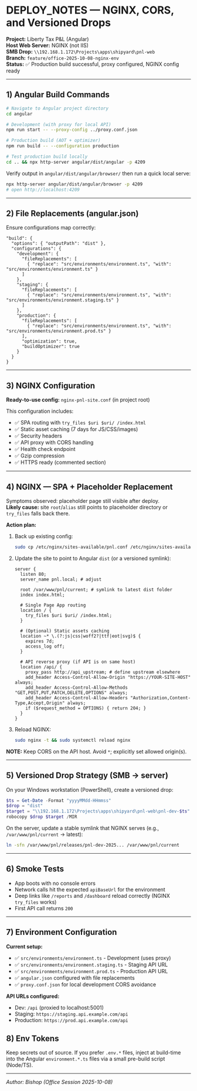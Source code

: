 # DEPLOY_NOTES — NGINX, CORS, and Versioned Drops

**Project:** Liberty Tax P&L (Angular)  
**Host Web Server:** NGINX (not IIS)  
**SMB Drop:** `\\192.168.1.172\Projects\apps\shipyard\pnl-web`  
**Branch:** `feature/office-2025-10-08-nginx-env`  
**Status:** ✅ Production build successful, proxy configured, NGINX config ready

---

## 1) Angular Build Commands

```bash
# Navigate to Angular project directory
cd angular

# Development (with proxy for local API)
npm run start -- --proxy-config ../proxy.conf.json

# Production build (AOT + optimizer)
npm run build -- --configuration production

# Test production build locally
cd .. && npx http-server angular/dist/angular -p 4209
```

Verify output in `angular/dist/angular/browser/` then run a quick local serve:

```bash
npx http-server angular/dist/angular/browser -p 4209
# open http://localhost:4209
```

---

## 2) File Replacements (angular.json)

Ensure configurations map correctly:

```jsonc
"build": {
  "options": { "outputPath": "dist" },
  "configurations": {
    "development": {
      "fileReplacements": [
        { "replace": "src/environments/environment.ts", "with": "src/environments/environment.ts" }
      ]
    },
    "staging": {
      "fileReplacements": [
        { "replace": "src/environments/environment.ts", "with": "src/environments/environment.staging.ts" }
      ]
    },
    "production": {
      "fileReplacements": [
        { "replace": "src/environments/environment.ts", "with": "src/environments/environment.prod.ts" }
      ],
      "optimization": true,
      "buildOptimizer": true
    }
  }
}
```

---

## 3) NGINX Configuration

**Ready-to-use config:** `nginx-pnl-site.conf` (in project root)

This configuration includes:

- ✅ SPA routing with `try_files $uri $uri/ /index.html`
- ✅ Static asset caching (7 days for JS/CSS/images)
- ✅ Security headers
- ✅ API proxy with CORS handling
- ✅ Health check endpoint
- ✅ Gzip compression
- ✅ HTTPS ready (commented section)

---

## 4) NGINX — SPA + Placeholder Replacement

Symptoms observed: placeholder page still visible after deploy.  
**Likely cause:** site `root`/`alias` still points to placeholder directory or `try_files` falls back there.

**Action plan:**

1. Back up existing config:
   ```bash
   sudo cp /etc/nginx/sites-available/pnl.conf /etc/nginx/sites-available/pnl.conf.bak.$(date +%Y%m%d-%H%M%S)
   ```
2. Update the site to point to Angular `dist` (or a versioned symlink):

   ```nginx
   server {
     listen 80;
     server_name pnl.local; # adjust

     root /var/www/pnl/current; # symlink to latest dist folder
     index index.html;

     # Single Page App routing
     location / {
       try_files $uri $uri/ /index.html;
     }

     # (Optional) Static assets caching
     location ~* \.(?:js|css|woff2?|ttf|eot|svg)$ {
       expires 7d;
       access_log off;
     }

     # API reverse proxy (if API is on same host)
     location /api/ {
       proxy_pass http://api_upstream; # define upstream elsewhere
       add_header Access-Control-Allow-Origin "https://YOUR-SITE-HOST" always;
       add_header Access-Control-Allow-Methods "GET,POST,PUT,PATCH,DELETE,OPTIONS" always;
       add_header Access-Control-Allow-Headers "Authorization,Content-Type,Accept,Origin" always;
       if ($request_method = OPTIONS) { return 204; }
     }
   }
   ```

3. Reload NGINX:
   ```bash
   sudo nginx -t && sudo systemctl reload nginx
   ```

**NOTE:** Keep CORS on the API host. Avoid `*`; explicitly set allowed origin(s).

---

## 5) Versioned Drop Strategy (SMB -> server)

On your Windows workstation (PowerShell), create a versioned drop:

```powershell
$ts = Get-Date -Format "yyyyMMdd-HHmmss"
$drop = "dist"
$target = "\\192.168.1.172\Projects\apps\shipyard\pnl-web\pnl-dev-$ts"
robocopy $drop $target /MIR
```

On the server, update a stable symlink that NGINX serves (e.g., `/var/www/pnl/current` -> latest):

```bash
ln -sfn /var/www/pnl/releases/pnl-dev-2025... /var/www/pnl/current
```

---

## 6) Smoke Tests

- App boots with no console errors
- Network calls hit the expected `apiBaseUrl` for the environment
- Deep links like `/reports` and `/dashboard` reload correctly (NGINX `try_files` works)
- First API call returns `200`

---

## 7) Environment Configuration

**Current setup:**

- ✅ `src/environments/environment.ts` - Development (uses proxy)
- ✅ `src/environments/environment.staging.ts` - Staging API URL
- ✅ `src/environments/environment.prod.ts` - Production API URL
- ✅ `angular.json` configured with file replacements
- ✅ `proxy.conf.json` for local development CORS avoidance

**API URLs configured:**

- Dev: `/api` (proxied to localhost:5001)
- Staging: `https://staging.api.example.com/api`
- Production: `https://prod.api.example.com/api`

## 8) Env Tokens

Keep secrets out of source. If you prefer `.env.*` files, inject at build-time into the Angular `environment.*.ts` files via a small pre-build script (Node/TS).

---

_Author: Bishop (Office Session 2025-10-08)_
